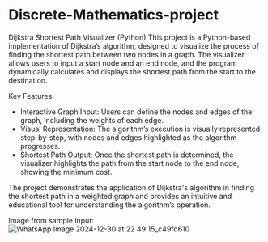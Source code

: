 # Discrete-Mathematics-project
Dijkstra Shortest Path Visualizer (Python)
This project is a Python-based implementation of Dijkstra’s algorithm, designed to visualize the process of finding the shortest path between two nodes in a graph. The visualizer allows users to input a start node and an end node, and the program dynamically calculates and displays the shortest path from the start to the destination.

Key Features:

* Interactive Graph Input: Users can define the nodes and edges of the graph, including the weights of each edge.
* Visual Representation: The algorithm’s execution is visually represented step-by-step, with nodes and edges highlighted as the algorithm progresses.
* Shortest Path Output: Once the shortest path is determined, the visualizer highlights the path from the start node to the end node, showing the minimum cost.

The project demonstrates the application of Dijkstra's algorithm in finding the shortest path in a weighted graph and provides an intuitive and educational tool for understanding the algorithm’s operation.

Image from sample input:![WhatsApp Image 2024-12-30 at 22 49 15_c49fd610](https://github.com/user-attachments/assets/9b0cc898-5545-445f-bdac-7a686c1bd3fe)
